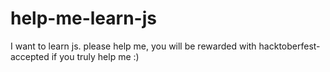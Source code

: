 # help-me-learn-js
I want to learn js. please help me, you will be rewarded with hacktoberfest-accepted if you truly help me :)
